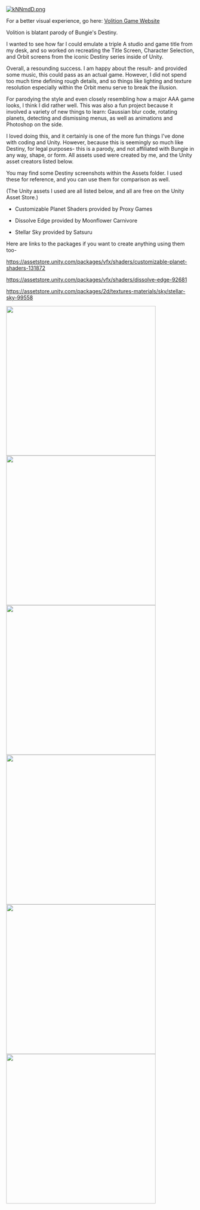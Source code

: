 [![kNNmdD.png](https://dc613.4shared.com/img/q8kdkSlGiq/s24/176a25a42a8/volition?async&rand=0.49620451604430715)](https://dc613.4shared.com/img/q8kdkSlGiq/s24/176a25a42a8/volition?async&rand=0.49620451604430715)


For a better visual experience, go here: [Volition Game Website](https://ryanhlewis.github.io/volitiongame)

Volition is blatant parody of Bungie's Destiny.

I wanted to see how far I could emulate a triple A studio and game title from my desk, and so worked on recreating the Title Screen, Character Selection, and Orbit screens from the iconic Destiny series inside of Unity.



Overall, a resounding success. I am happy about the result- and provided some music, this could pass as an actual game. However, I did not spend too much time defining rough details, and so things like lighting and texture resolution especially within the Orbit menu serve to break the illusion.

For parodying the style and even closely resembling how a major AAA game looks, I think I did rather well. This was also a fun project because it involved a variety of new things to learn: Gaussian blur code, rotating planets, detecting and dismissing menus, as well as animations and Photoshop on the side.

I loved doing this, and it certainly is one of the more fun things I've done with coding and Unity. However, because this is seemingly so much like Destiny, for legal purposes- this is a parody, and not affiliated with Bungie in any way, shape, or form. All assets used were created by me, and the Unity asset creators listed below.

You may find some Destiny screenshots within the Assets folder. I used these for reference, and you can use them for comparison as well.





(The Unity assets I used are all listed below, and all are free on the Unity Asset Store.)

- Customizable Planet Shaders provided by Proxy Games

- Dissolve Edge provided by Moonflower Carnivore

- Stellar Sky provided by Satsuru

Here are links to the packages if you want to create anything using them too- 

https://assetstore.unity.com/packages/vfx/shaders/customizable-planet-shaders-131872

https://assetstore.unity.com/packages/vfx/shaders/dissolve-edge-92681

https://assetstore.unity.com/packages/2d/textures-materials/sky/stellar-sky-99558


<img src="https://dc547.4shared.com/img/S-TOdlwoea/s24/176a0f63e08/volition__Time_0_00_1210_?async&rand=0.18629764224809753" width="400" /> <img src="https://dc547.4shared.com/img/8DcrkqaGiq/s24/176a0f65d48/volition__Time_0_00_3257_?async&rand=0.3938786557167764" width="400" /> <img src="https://dc607.4shared.com/img/h6GYWROziq/s24/176a0f68840/volition__Time_0_01_0910_?async&rand=0.3519051156224082" width="400" /> <img src="https://dc607.4shared.com/img/8g5FW9J5iq/s24/176a0f6b338/volition__Time_0_01_2153_?async&rand=0.3515425209150238" width="400" /> <img src="https://dc607.4shared.com/img/FJVpv7_siq/s24/176a0f6f988/volition__Time_0_01_3437_?async&rand=0.1715785000969725" width="400" /> <img src="https://dc607.4shared.com/img/W9jR6Xg8iq/s24/176a0f714e0/volition__Time_0_01_3909_?async&rand=0.4120194873738423" width="400" />



